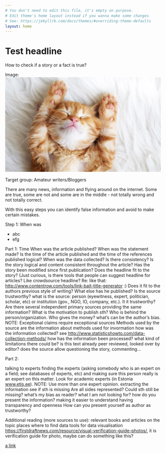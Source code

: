 ```yaml
---
# You don't need to edit this file, it's empty on purpose.
# Edit theme's home layout instead if you wanna make some changes
# See: https://jekyllrb.com/docs/themes/#overriding-theme-defaults
layout: home
---
```



# Test headline
How to check if a story or a fact is true?

Image: ![](assets/kitten.jpg "Logo Title Text 1")

Target group: Amateur writers/Bloggers

There are many news, information and flying around on the internet. Some are true, some are not and some are in the middle - not totally wrong and not totally correct.

With this easy steps you can identify false information and avoid to make certain mistakes. 

Step 1: When was 
* abc
* efg

Part 1:
Time
When was the article published? When was the statement made? 
Is the time of the article published and the time of the references published logical?
When was the data collected?
Is there consistency? 
Is the story logical and content consistent throughout the article?
Has the story been modified since first publication?
Does the headline fit to the story? (Just curious, is there tools that people can suggest headline for articles? Like crowdsource headline? Re: like that: http://www.contentrow.com/tools/link-bait-title-generator :)
Does it fit to the authors previous style of writing? What else has he published?
Is the source trustworthy?
what is the source: person (eyewitness, expert, politician, scholar, etc) or institution (gov., NGO, IO, company, etc.). It it trustworthy?
 Are there several independent primary sources providing the same information?
What is the motivation to publish sth? Who is behind the person/organization. Who gives the money? what’s can be the author’s bias.
NOTE: Exceptional claims require exceptional sources
Methods used by the source
are the information about methods used for invormation
how was the information collected? see http://www.statisticshowto.com/data-collection-methods/
how has the information been processed?
what kind of limitations there could be?
is this text already peer reviewed, looked over by editor?
does the source allow questioning the story, commenting...

Part 2:

talking to experts
finding the experts (asking somebody who is an expert on a field; see databases of experts, etc) and making sure this person really is an expert on this matter. Look for academic experts (in Estonia www.etis,ee).
NOTE: Use more than one expert opinion.
extracting the information
see if sth is missing
Are all sides represented?
Could sth still be missing? what’s my bias as reader? what I am not looking for?
how do you present the information?	
making it easier to understand
having transparency and openness
How can you present yourself as author as trustworthy?



Additional reading (more sources to use):
relevant books and articles on the topic
places where to find data
tools for data visualisation
https://firstdraftnews.com/resource/visual-verification-guide-photos/, it is verification guide for photo, maybe can do something like this?


[a link](http://google.com)
